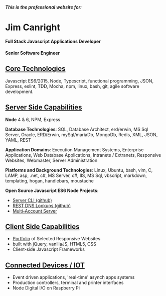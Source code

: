 ##### This is the professional website for:

# Jim Canright

#### Full Stack Javascript Applications Developer
#### Senior Software Engineer

## [Core Technologies](/core-capabilities.hmd)

Javascript ES6/2015, Node, Typescript, functional programming, JSON, Express, eslint, TDD, Mocha, npm, linux, bash, git, agile software development.

## [Server Side Capabilities](/server-side.hmd)

**Node** 4 & 6, NPM, Express

**Database Technologies**: SQL, Database Architect, erd/erwin, MS Sql Server, Oracle, ERD/Erwin, mySql/mariaDb, MongoDb, Redis, XML, JSON, YAML, REST

**Application Domains**: Execution Management Systems, Enterprise Applications, Web Database Applications, Intranets / Extranets, Responsive Websites, Webmaster, Server Administration

**Platforms and Background Technologies**: Linux, Ubuntu, bash, vim, C, LAMP, asp, .net, c#, MS Server, c#, IIS, MS Sql, vbscript, markdown, templating, hogan, handlebars, moustache

**Open Source Javascript ES6 Node Projects**:

- [Server CLI (github)](https://github.com/canright/cli)
- [REST DNS Lookups (github)](https://github.com/canright/dns)
- [Multi-Account Server](/canright-server.hmd)

## [Client Side Capabilities](/client-side.hmd)

- [Portfolio](/client-side.hmd) of Selected Responsive Websites
- built with jQuery, vanillaJS, HTML5, CSS
- Client-side Javascript Frameworks

## [Connected Devices / IOT](/iot.hmd)

- Event driven applications, 'real-time' asynch apps systems
- Production controllers, terminal and printer interfaces
- Node Digital I/O on Raspberry Pi
